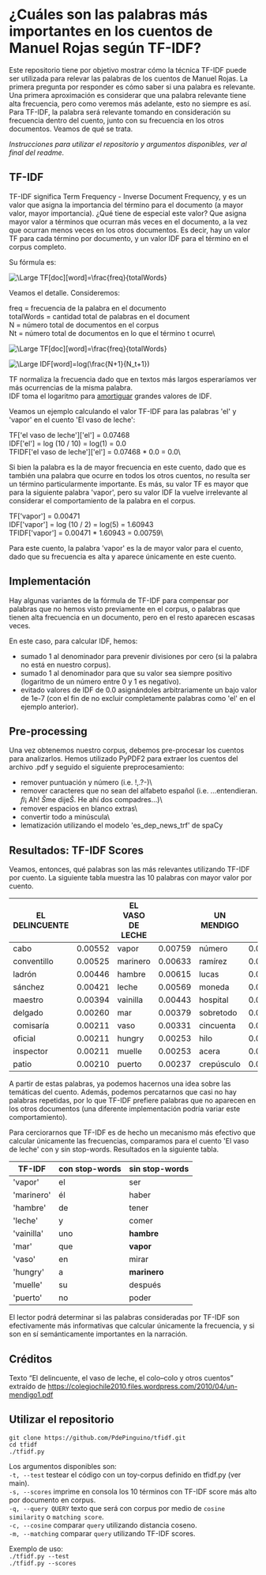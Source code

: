 # ¿Cuáles son las palabras más importantes en los cuentos de Manuel Rojas según TF-IDF?

Este repositorio tiene por objetivo mostrar cómo la técnica TF-IDF puede ser utilizada para relevar las palabras de los cuentos de Manuel Rojas. La primera pregunta por responder es cómo saber si una palabra es relevante. Una primera aproximación es considerar que una palabra relevante tiene alta frecuencia, pero como veremos más adelante, esto no siempre es así. Para TF-IDF, la palabra será relevante tomando en consideración su frecuencia dentro del cuento, junto con su frecuencia en los otros documentos. Veamos de qué se trata.

*Instrucciones para utilizar el repositorio y argumentos disponibles, ver al final del readme.*

## TF-IDF

TF-IDF significa Term Frequency - Inverse Document Frequency, y es un valor que asigna la importancia del término para el documento (a mayor valor, mayor importancia). ¿Qué tiene de especial este valor? Que asigna mayor valor a términos que ocurran más veces en el documento, a la vez que ocurran menos veces en los otros documentos. Es decir, hay un valor TF para cada término por documento, y un valor IDF para el término en el corpus completo.

Su fórmula es:

![\Large TF[doc][word]=\frac{freq}{totalWords}](https://latex.codecogs.com/svg.latex?\Large&space;TFIDF[doc][word]=TF[doc][word]*IDF[word]) 

Veamos el detalle. Consideremos:

freq = frecuencia de la palabra en el documento\
totalWords = cantidad total de palabras en el document\
N = número total de documentos en el corpus\
Nt = número total de documentos en lo que el término t ocurre\

![\Large TF[doc][word]=\frac{freq}{totalWords}](https://latex.codecogs.com/svg.latex?\Large&space;TF[doc][word]=\frac{freq}{totalWords}) 

![\Large IDF[word]=log(\frac{N+1}{N_t+1})](https://latex.codecogs.com/svg.latex?\Large&space;IDF[word]=log(\frac{N+1}{N_t+1})) 

TF normaliza la frecuencia dado que en textos más largos esperaríamos ver más ocurrencias de la misma palabra.\
IDF toma el logaritmo para [amortiguar](https://en.wikipedia.org/wiki/Natural_logarithm) grandes valores de IDF.

Veamos un ejemplo calculando el valor TF-IDF para las palabras 'el' y 'vapor' en el cuento 'El vaso de leche':

TF['el vaso de leche']['el'] = 0.07468\
IDF['el'] = log (10 / 10) = log(1) = 0.0\
TFIDF['el vaso de leche']['el'] = 0.07468 * 0.0 = 0.0\

Si bien la palabra es la de mayor frecuencia en este cuento, dado que es también una palabra que ocurre en todos los otros cuentos, no resulta ser un término particularmente importante. Es más, su valor TF es mayor que para la siguiente palabra 'vapor', pero su valor IDF la vuelve irrelevante al considerar el comportamiento de la palabra en el corpus.

TF['vapor'] = 0.00471\
IDF['vapor'] = log (10 / 2) = log(5) = 1.60943\
TFIDF['vapor'] = 0.00471 * 1.60943 = 0.00759\

Para este cuento, la palabra 'vapor' es la de mayor valor para el cuento, dado que su frecuencia es alta y aparece únicamente en este cuento.

## Implementación
Hay algunas variantes de la fórmula de TF-IDF para compensar por palabras que no hemos visto previamente en el corpus, o palabras que tienen alta frecuencia en un documento, pero en el resto aparecen escasas veces.

En este caso, para calcular IDF, hemos:
- sumado 1 al denominador para prevenir divisiones por cero (si la palabra no está en nuestro corpus).
- sumado 1 al denominador para que su valor sea siempre positivo (logaritmo de un número entre 0 y 1 es negativo).
- evitado valores de IDF de 0.0 asignándoles arbitrariamente un bajo valor de 1e-7 (con el fin de no excluir completamente palabras como 'el' en el ejemplo anterior).

## Pre-processing
Una vez obtenemos nuestro corpus, debemos pre-procesar los cuentos para analizarlos. Hemos utilizado PyPDF2 para extraer los cuentos del archivo .pdf y seguido el siguiente preprocesamiento:

- remover puntuación y número (i.e. !,.?-)\
- remover caracteres que no sean del alfabeto español (i.e. ...entendieran. *ﬁ*¡ Ah! *Š*me dije*Š*. He ahí dos compadres...)\
- remover espacios en blanco extras\
- convertir todo a minúscula\
- lematización utilizando el modelo 'es_dep_news_trf' de spaCy

## Resultados: TF-IDF Scores
Veamos, entonces, qué palabras son las más relevantes utilizando TF-IDF por cuento. La siguiente tabla muestra las 10 palabras con mayor valor por cuento.

EL DELINCUENTE | | EL VASO DE LECHE | | UN MENDIGO | | EL TRAMPOLÍN | | EL COLO - COLO | | LA AVENTURA DE MR. JAIVA | | PEDRO EL PEQUENERO | | UN LADRÓN Y SU MUJER | | LA COMPAÑERA DE VIAJES | 
 --- | --- | --- | --- | --- | --- | --- | --- | --- | --- | --- | --- | --- | --- | --- | --- | --- 
cabo | 0.00552 | vapor | 0.00759 | número | 0.00654 | agente | 0.00672 | colocolo | 0.01137 | mr | 0.01217 | pedro | 0.02940 | córdoba | 0.01167 | milán | 0.00538
conventillo | 0.00525 | marinero | 0.00633 | ramírez | 0.00605 | preso | 0.00434 | josé | 0.00627 | tony | 0.01077 | sed | 0.01585 | pancho | 0.00988 | señorita | 0.00448
ladrón | 0.00446 | hambre | 0.00615 | lucas | 0.00423 | esposa | 0.00336 | colo | 0.00470 | jaiva | 0.01030 | chuico | 0.00995 | cabo | 0.00739 | hotel | 0.00402
sánchez | 0.00421 | leche | 0.00569 | moneda | 0.00363 | tren | 0.00306 | vicente | 0.00469 | circo | 0.00983 | jesús | 0.00744 | indio | 0.00539 | duse | 0.00359
maestro | 0.00394 | vainilla | 0.00443 | hospital | 0.00302 | argolla | 0.00269 | manuel | 0.00431 | raúl | 0.00843 | cantina | 0.00692 | fuga | 0.00404 | viajar | 0.00314
delgado | 0.00260 | mar | 0.00379 | sobretodo | 0.00242 | amigo | 0.00223 | montero | 0.00392 | seguel | 0.00749 | chicha | 0.00605 | calabozo | 0.00369 | muchacha | 0.00314
comisaría | 0.00211 | vaso | 0.00331 | cincuenta | 0.00242 | patrón | 0.00203 | ratón | 0.00353 | público | 0.00735 | vaso | 0.00388 | cárcel | 0.00359 | tren | 0.00306
oficial | 0.00211 | hungry | 0.00253 | hilo | 0.00226 | relato | 0.00202 | antuco | 0.00314 | imitación | 0.00421 | rey | 0.00346 | reja | 0.00359 | compañera | 0.00269
inspector | 0.00211 | muelle | 0.00253 | acera | 0.00208 | conciencia | 0.00202 | candelilla | 0.00314 | cómico | 0.00375 | vicho | 0.00303 | francisco | 0.00336 | revista | 0.00269
patio | 0.00210 | puerto | 0.00237 | crepúsculo | 0.00181 | determinado | 0.00202 | caballo | 0.00304 | griego | 0.00375 | don | 0.00303 | marido | 0.00302 | usted | 0.00230

A partir de estas palabras, ya podemos hacernos una idea sobre las temáticas del cuento. Además, podemos percatarnos que casi no hay palabras repetidas, por lo que TF-IDF prefiere palabras que no aparecen en los otros documentos (una diferente implementación podría variar este comportamiento). 

Para cerciorarnos que TF-IDF es de hecho un mecanismo más efectivo que calcular únicamente las frecuencias, comparamos para el cuento 'El vaso de leche' con y sin stop-words. Resultados en la siguiente tabla.

TF-IDF | con stop-words | sin stop-words
--- | --- | ---
'vapor' | el | ser
'marinero' | él | haber
'hambre' | de | tener
'leche' | y | comer
'vainilla' | uno | **hambre**
'mar' | que | **vapor**
'vaso' | en | mirar
'hungry' | a | **marinero**
'muelle' | su | después
'puerto' | no | poder

El lector podrá determinar si las palabras consideradas por TF-IDF son efectivamente más informativas que calcular únicamente la frecuencia, y si son en sí semánticamente importantes en la narración.

## Créditos
Texto “El delincuente, el vaso de leche, el colo–colo y otros cuentos” extraído de https://colegiochile2010.files.wordpress.com/2010/04/un-mendigo1.pdf

## Utilizar el repositorio
```
git clone https://github.com/PdePinguino/tfidf.git
cd tfidf
./tfidf.py
```

Los argumentos disponibles son:\
`-t, --test` testear el código con un toy-corpus definido en tfidf.py (ver main).\
`-s, --scores` imprime en consola los 10 términos con TF-IDF score más alto por documento en corpus.\
`-q, --query QUERY` texto que será con corpus por medio de `cosine similarity` o `matching score`.\
`-c, --cosine` comparar `query` utilizando distancia coseno.\
`-m, --matching` comparar `query` utilizando TF-IDF scores.

Exemplo de uso:\
`./tfidf.py --test`\
`./tfidf.py --scores`
